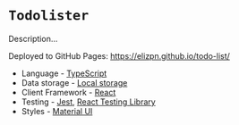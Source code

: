 # `Todolister`

Description...

Deployed to GitHub Pages: https://elizpn.github.io/todo-list/

-  Language - [TypeScript](https://www.typescriptlang.org/)
-  Data storage - [Local storage](https://developer.mozilla.org/en-US/docs/Web/API/Window/localStorage)
-  Client Framework - [React](https://reactjs.org)
-  Testing - [Jest](https://jestjs.io), [React Testing Library](https://testing-library.com)
-  Styles - [Material UI](https://mui.com/) 

